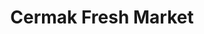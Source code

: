 ---
title: "Cermak Fresh Market"
url: /chicago/cermak-fresh-market-west-belmont-avenue/
shop: Supermarkt
---